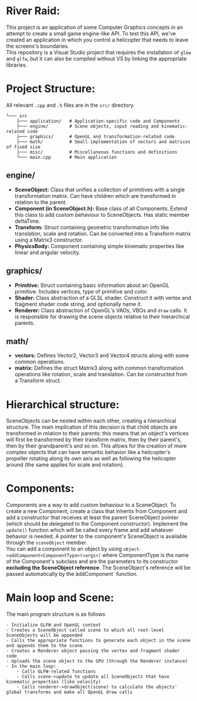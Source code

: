 ﻿# River Raid:
This project is an application of some Computer Graphics concepts in an attempt to create a small game engine-like 
API. To test this API, we've created an application in which you control a helicopter that needs to leave the screens's 
boundaries.  
This repository is a Visual Studio project that requires the installation of `glew` and `glfw`, but it can also be 
compiled without VS by linking the appropriate libraries.

# Project Structure:  
All relevant `.cpp` and `.h` files are in the `src/` directory.
```
└─── src
    ├─── application/   # Application-specific code and Components
    ├─── engine/        # Scene objects, input reading and kinematic-related code
    ├─── graphics/      # OpenGL and transformation-related code
    ├─── math/          # Small implementation of vectors and matrices of fixed size
    ├─── misc/          # Miscellaneous functions and definitions
    └─── main.cpp       # Main application
```
## engine/
- **SceneObject:**  Class that unifies a collection of primitives with a single transformation matrix. Can have children which are transformed in relation to the parent.
- **Component (in SceneObject.h):** Base class of all Components. Extend this class to add custom behaviour to SceneObjects. Has static member deltaTime.
- **Transform:** Struct containing geometric transformation info like translation, scale and rotation. Can be converted into a Transform matrix using a Matrix3 constructor.
- **PhysicsBody:** Component containing simple kinematic properties like linear and angular velocity.

## graphics/
- **Primitive:** Struct containing basic information about an OpenGL primitive. Includes vertices, type of primitive and color.
- **Shader:** Class abstraction of a GLSL shader. Construct it with vertex and fragment shader code string, and optionally name it.
- **Renderer:** Class abstraction of OpenGL's VAOs, VBOs and `draw` calls. It is responsible for drawing the scene objects relative to their hierarchical parents.

## math/
- **vectors:** Defines Vector2, Vector3 and Vector4 structs along with some common operations.
- **matrix:** Defines the struct Matrix3 along with common transformation operations like rotation, scale and translation. Can be constructed from a Transform struct.

# Hierarchical structure:
SceneObjects can be nested within each other, creating a hierarchical structure.
The main implication of this decision is that child objects are transformed in relation to their parents: this means that an object's vertices will first
be transformed by their transform matrix, then by their parent's, then by their grandparent's and so on. This allows for the creation of more complex objects
that can have semantic behavior like a helicopter's propeller rotating along its own axis as well
as following the helicopter around (the same applies for scale and rotation).

# Components:
Components are a way to add custom behaviour to a SceneObject. To create a new Component, create a class that inherits from Component and
add a constructor that receives at least the parent SceneObject pointer (which should be delegated to the Component constructor). Implement the
`update()` function which will be called every frame and add whatever behavior is needed. A pointer to the component's SceneObject is available
through the `sceneObject` member.  
You can add a component to an object by using
```object->addComponent<ComponentType>(<args>)```
where ComponentType is the name of the Component's subclass and <args> are the parameters to its constructor **excluding the SceneObject reference**.
The SceneObject's reference will be passed automatically by the àddComponent` function.


# Main loop and Scene:
The main program structure is as follows
```
- Initialize GLFW and OpenGL context
- Creates a SceneObject called scene to which all root-level SceneObjects will be appended
- Calls the appropriate functions to generate each object in the scene and appends them to the scene
- Creates a Renderer object passing the vertex and fragment shader code
- Uploads the scene object to the GPU (through the Renderer instance)
- In the main loop:
    - Calls GLFW-related functions
    - Calls scene->update to update all SceneObjects that have kinematic properties (like velocity)
    - Calls renderer->drawObject(scene) to calculate the objects' global transforms and make all OpenGL draw calls
```